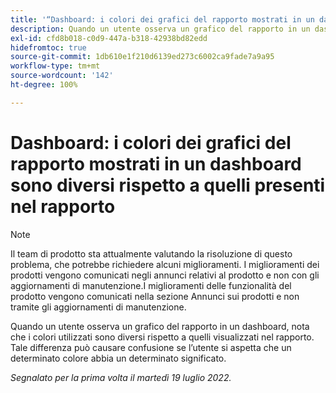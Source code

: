 ```yaml
---
title: '“Dashboard: i colori dei grafici del rapporto mostrati in un dashboard sono diversi rispetto a quelli presenti nel rapporto”'
description: Quando un utente osserva un grafico del rapporto in un dashboard, nota che i colori utilizzati sono diversi rispetto a quelli visualizzati nel rapporto. Tale differenza può causare confusione se l’utente si aspetta che un determinato colore abbia un determinato significato.
exl-id: cfd8b018-c0d9-447a-b318-42938bd82edd
hidefromtoc: true
source-git-commit: 1db610e1f210d6139ed273c6002ca9fade7a9a95
workflow-type: tm+mt
source-wordcount: '142'
ht-degree: 100%

---
```


# Dashboard: i colori dei grafici del rapporto mostrati in un dashboard sono diversi rispetto a quelli presenti nel rapporto

>[!NOTE]
>
>Il team di prodotto sta attualmente valutando la risoluzione di questo problema, che potrebbe richiedere alcuni miglioramenti. I miglioramenti dei prodotti vengono comunicati negli annunci relativi al prodotto e non con gli aggiornamenti di manutenzione.I miglioramenti delle funzionalità del prodotto vengono comunicati nella sezione Annunci sui prodotti e non tramite gli aggiornamenti di manutenzione.

Quando un utente osserva un grafico del rapporto in un dashboard, nota che i colori utilizzati sono diversi rispetto a quelli visualizzati nel rapporto. Tale differenza può causare confusione se l’utente si aspetta che un determinato colore abbia un determinato significato.

_Segnalato per la prima volta il martedì 19 luglio 2022._
